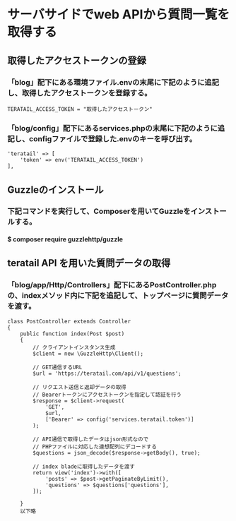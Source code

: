 # サーバサイドでweb APIから質問一覧を取得する

## 取得したアクセストークンの登録

### 「blog」配下にある環境ファイル.envの末尾に下記のように追記し、取得したアクセストークンを登録する。

    TERATAIL_ACCESS_TOKEN = "取得したアクセストークン"

### 「blog/config」配下にあるservices.phpの末尾に下記のように追記し、configファイルで登録した.envのキーを呼び出す。

    'teratail' => [
        'token' => env('TERATAIL_ACCESS_TOKEN')
    ],

## Guzzleのインストール

### 下記コマンドを実行して、Composerを用いてGuzzleをインストールする。
#### $ composer require guzzlehttp/guzzle

## teratail API を用いた質問データの取得

### 「blog/app/Http/Controllers」配下にあるPostController.phpの、indexメソッド内に下記を追記して、トップページに質問データを渡す。

    class PostController extends Controller
    {
        public function index(Post $post)
        {
            // クライアントインスタンス生成
            $client = new \GuzzleHttp\Client();

            // GET通信するURL
            $url = 'https://teratail.com/api/v1/questions';

            // リクエスト送信と返却データの取得
            // Bearerトークンにアクセストークンを指定して認証を行う
            $response = $client->request(
                'GET',
                $url,
                ['Bearer' => config('services.teratail.token')]
            );
            
            // API通信で取得したデータはjson形式なので
            // PHPファイルに対応した連想配列にデコードする
            $questions = json_decode($response->getBody(), true);
            
            // index bladeに取得したデータを渡す
            return view('index')->with([
                'posts' => $post->getPaginateByLimit(),
                'questions' => $questions['questions'],
            ]);
            
        }
        以下略